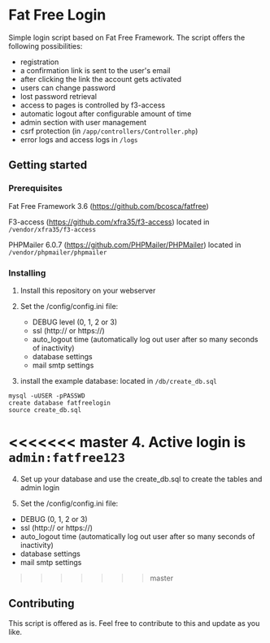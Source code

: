 # Fat Free Login

Simple login script based on Fat Free Framework.
The script offers the following possibilities: 
- registration 
- a confirmation link is sent to the user's email 
- after clicking the link the account gets activated
- users can change password
- lost password retrieval
- access to pages is controlled by f3-access
- automatic logout after configurable amount of time 
- admin section with user management
- csrf protection (in `/app/controllers/Controller.php`)
- error logs and access logs in `/logs`

## Getting started

### Prerequisites

Fat Free Framework 3.6 (https://github.com/bcosca/fatfree)

F3-access (https://github.com/xfra35/f3-access) located in `/vendor/xfra35/f3-access`

PHPMailer 6.0.7 (https://github.com/PHPMailer/PHPMailer) located in `/vendor/phpmailer/phpmailer`

### Installing

1. Install this repository on your webserver

2. Set the /config/config.ini file:
	
	- DEBUG level (0, 1, 2 or 3)
	- ssl (http:// or https://)
	- auto_logout time (automatically log out user after so many seconds of inactivity)
	- database settings
	- mail smtp settings

3. install the example database: located in `/db/create_db.sql`

```
mysql -uUSER -pPASSWD
create database fatfreelogin
source create_db.sql
```

<<<<<<< master
4. Active login is `admin:fatfree123`
=======
4. Set up your database and use the create_db.sql to create the tables and admin login 

5. Set the /config/config.ini file:
- DEBUG (0, 1, 2 or 3)
- ssl (http:// or https://)
- auto_logout time (automatically log out user after so many seconds of inactivity)
- database settings
- mail smtp settings
>>>>>>> master


## Contributing
This script is offered as is. 
Feel free to contribute to this and update as you like.
